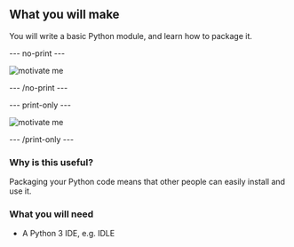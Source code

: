## What you will make

You will write a basic Python module, and learn how to package it.

--- no-print ---

![motivate me](images/motivate_me.gif)

--- /no-print ---

--- print-only ---

![motivate me](images/motivate_me.PNG)

--- /print-only ---

### Why is this useful?

Packaging your Python code means that other people can easily install and use it.


### What you will need

+ A Python 3 IDE, e.g. IDLE


